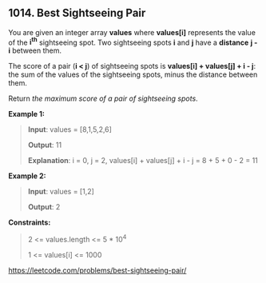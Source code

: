 ## 1014. Best Sightseeing Pair

You are given an integer array **values** where **values[i]** represents the value of the **i<sup>th</sup>** sightseeing spot. Two sightseeing spots **i** and **j** have a **distance** **j - i** between them.

The score of a pair (**i < j**) of sightseeing spots is **values[i] + values[j] + i - j**: the sum of the values of the sightseeing spots, minus the distance between them.

Return *the maximum score of a pair of sightseeing spots*.

**Example 1:**
>
>**Input**: values = [8,1,5,2,6]
>
>**Output**: 11
>
>**Explanation**: i = 0, j = 2, values[i] + values[j] + i - j = 8 + 5 + 0 - 2 = 11

**Example 2:**
>
>**Input**: values = [1,2]
>
>**Output**: 2

**Constraints:**
>
>2 <= values.length <= 5 * 10<sup>4</sup>
>
>1 <= values[i] <= 1000

https://leetcode.com/problems/best-sightseeing-pair/